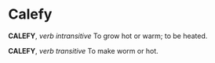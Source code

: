 # Calefy

**CALEFY**, _verb intransitive_ To grow hot or warm; to be heated.

**CALEFY**, _verb transitive_ To make worm or hot.